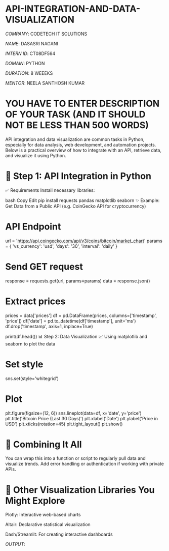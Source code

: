 # API-INTEGRATION-AND-DATA-VISUALIZATION

*COMPANY*: CODETECH IT SOLUTIONS

*NAME*: DASASRI NAGANI

*INTERN ID*: CT08DF564 

*DOMAIN*: PYTHON

*DURATION*: 8 WEEEKS

*MENTOR*: NEELA SANTHOSH KUMAR

# YOU HAVE TO ENTER DESCRIPTION OF YOUR TASK (AND IT SHOULD NOT BE LESS THAN 500 WORDS)

API integration and data visualization are common tasks in Python, especially for data analysis, web development, and automation projects. Below is a practical overview of how to integrate with an API, retrieve data, and visualize it using Python.

# 🔧 Step 1: API Integration in Python
✅ Requirements
Install necessary libraries:

bash
Copy
Edit
pip install requests pandas matplotlib seaborn
✨ Example: Get Data from a Public API (e.g. CoinGecko API for cryptocurrency)

# API Endpoint
url = 'https://api.coingecko.com/api/v3/coins/bitcoin/market_chart'
params = {
    'vs_currency': 'usd',
    'days': '30',
    'interval': 'daily'
}

# Send GET request
response = requests.get(url, params=params)
data = response.json()

# Extract prices
prices = data['prices']
df = pd.DataFrame(prices, columns=['timestamp', 'price'])
df['date'] = pd.to_datetime(df['timestamp'], unit='ms')
df.drop('timestamp', axis=1, inplace=True)

print(df.head())
📊 Step 2: Data Visualization
📈 Using matplotlib and seaborn to plot the data

# Set style
sns.set(style='whitegrid')

# Plot
plt.figure(figsize=(12, 6))
sns.lineplot(data=df, x='date', y='price')
plt.title('Bitcoin Price (Last 30 Days)')
plt.xlabel('Date')
plt.ylabel('Price in USD')
plt.xticks(rotation=45)
plt.tight_layout()
plt.show()

# 🔄 Combining It All
You can wrap this into a function or script to regularly pull data and visualize trends. Add error handling or authentication if working with private APIs.

# 🧠 Other Visualization Libraries You Might Explore
Plotly: Interactive web-based charts

Altair: Declarative statistical visualization

Dash/Streamlit: For creating interactive dashboards

*OUTPUT*: 





